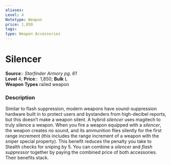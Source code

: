 ```yaml
---
aliases: 
Level: 4
Notetype: Weapon
price: 1,850
tags: 
type: Weapon Accessories
---
```


# Silencer

**Source**:: _Starfinder Armory pg. 61_  
**Level** 4;
**Price**::  1,850; **Bulk** L  
**Weapon Types** railed weapon

### Description

Similar to flash suppression, modern weapons have sound-suppression hardware built in to protect users and bystanders from high-decibel reports, but this doesn’t make a weapon silent. A hybrid _silencer_ uses magitech to truly silence a weapon. When you fire a weapon equipped with a _silencer_, the weapon creates no sound, and its ammunition flies silently for the first range increment (this includes the range increment of a weapon with the sniper special property). This benefit reduces the penalty you take to Stealth checks for sniping by 5. You can combine a _silencer_ and _flash suppressor_ together by paying the combined price of both accessories. Their benefits stack.
